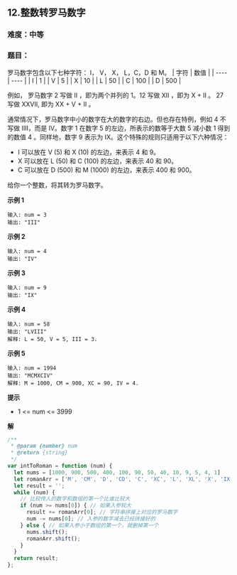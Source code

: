 ## 12.整数转罗马数字
### 难度：中等  

### 题目：  
罗马数字包含以下七种字符： I， V， X， L，C，D 和 M。
| 字符 | 数值 |
| ---- | ---- |
| I    | 1    |
| V    | 5    |
| X    | 10   |
| L    | 50   |
| C    | 100  |
| D    | 500  |

例如， 罗马数字 2 写做 II ，即为两个并列的 1。12 写做 XII ，即为 X + II 。 27 写做  XXVII, 即为 XX + V + II 。

通常情况下，罗马数字中小的数字在大的数字的右边。但也存在特例，例如 4 不写做 IIII，而是 IV。数字 1 在数字 5 的左边，所表示的数等于大数 5 减小数 1 得到的数值 4 。同样地，数字 9 表示为 IX。这个特殊的规则只适用于以下六种情况：

+ I 可以放在 V (5) 和 X (10) 的左边，来表示 4 和 9。
+ X 可以放在 L (50) 和 C (100) 的左边，来表示 40 和 90。 
+ C 可以放在 D (500) 和 M (1000) 的左边，来表示 400 和 900。  

给你一个整数，将其转为罗马数字。

**示例 1**

```
输入: num = 3
输出: "III"
```
**示例 2**

```
输入: num = 4
输出: "IV"
```
**示例 3**

```
输入: num = 9
输出: "IX"
```
**示例 4**

```
输入: num = 58
输出: "LVIII"
解释: L = 50, V = 5, III = 3.
```
**示例 5**

```
输入: num = 1994
输出: "MCMXCIV"
解释: M = 1000, CM = 900, XC = 90, IV = 4.
```

**提示**
+ 1 <= num <= 3999

**解**
```js
/**
 * @param {number} num
 * @return {string}
 */
var intToRoman = function (num) {
  let nums = [1000, 900, 500, 400, 100, 90, 50, 40, 10, 9, 5, 4, 1]
  let romanArr = ['M', 'CM', 'D', 'CD', 'C', 'XC', 'L', 'XL', 'X', 'IX', 'V', 'IV', 'I'];
  let result = '';
  while (num) {
    // 比较传入的数字和数组的第一个比谁比较大
    if (num >= nums[0]) { // 如果入参较大
      result += romanArr[0]; // 字符串拼接上对应的罗马数字
      num -= nums[0]; // 入参的数字减去已经拼接好的
    } else { // 如果入参小于数组的第一个，就删掉第一个
      nums.shift();
      romanArr.shift();
    }
  }
  return result;
};

```